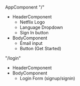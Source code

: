 AppComponent
"/"
- HeaderComponent
    - Netflix Logo
    - Language Dropdown
    - Sign In button
- BodyComponent
    - Email input
    - Button (Get Started)

"/login"
- HeaderComponent
- BodyComponent
    - Login Form (signup/signin)

